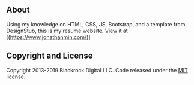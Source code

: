 ## About

Using my knowledge on HTML, CSS, JS, Bootstrap, and a template from DesignStub, this is my resume website. View it at [(https://www.jonathanmin.com/)]

## Copyright and License

Copyright 2013-2019 Blackrock Digital LLC. Code released under the [MIT](https://github.com/BlackrockDigital/startbootstrap-resume/blob/gh-pages/LICENSE) license.
